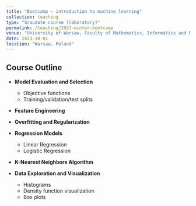 ```yaml
---
title: "Bootcamp – introduction to machine learning"
collection: teaching
type: "Graudate course (laboratory)"
permalink: /teaching/2023-winter-bootcamp
venue: "University of Warsaw, Faculty of Mathematics, Informatics and Mechanics"
date: 2023-10-01
location: "Warsaw, Poland"
---
```


## Course Outline

- **Model Evaluation and Selection**
  - Objective functions
  - Training/validation/test splits

- **Feature Engineering**

- **Overfitting and Regularization**

- **Regression Models**
  - Linear Regression
  - Logistic Regression

- **K-Nearest Neighbors Algorithm**

- **Data Exploration and Visualization**
  - Histograms
  - Density function visualization
  - Box plots